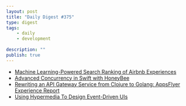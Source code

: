 ```yaml
---
layout: post
title: "Daily Digest #375"
type: digest
tags: 
    - daily
    - development
    
description: ""
publish: true
---
```


- [Machine Learning-Powered Search Ranking of Airbnb Experiences](https://medium.com/airbnb-engineering/machine-learning-powered-search-ranking-of-airbnb-experiences-110b4b1a0789)
- [Advanced Concurrency in Swift with HoneyBee](https://www.toptal.com/swift/advanced-concurrency-in-swift-with-honeybee)
- [Rewriting an API Gateway Service from Clojure to Golang: AppsFlyer Experience Report](https://www.infoq.com/articles/api-gateway-clojure-golang/)
- [Using Hypermedia To Design Event-Driven UIs](https://nordicapis.com/using-hypermedia-to-design-event-driven-uis/)
